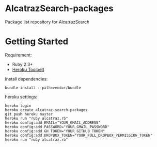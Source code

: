 # AlcatrazSearch-packages
Package list repository for AlcatrazSearch

# Getting Started

Requirement:

* Ruby 2.3+
* [Heroku Toolbelt](https://toolbelt.heroku.com/)

Install dependencies:


```
bundle install --path=vendor/bundle
```

heroku settings:


```
heroku login
heroku create alcatraz-search-packages
git push heroku master
heroku run "ruby alcatraz.rb"
heroku config:add EMAIL="YOUR_GMAIL_ADDRESS"
heroku config:add PASSWORD="YOUR_GMAIL_PASSWORD"
heroku config:add GH_TOKEN="YOUR_GITHUB_TOKEN"
heroku config:add DROPBOX_TOKEN="YOUR_FULL_DROPBOX_PERMISSION_TOKEN"
heroku run "ruby alcatraz.rb"
```
